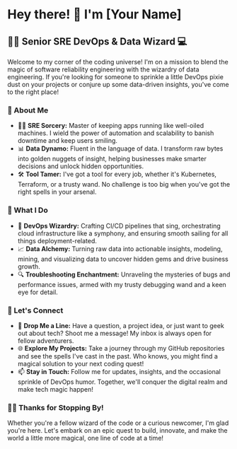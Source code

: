 # Hey there! 👋 I'm [Your Name]

## 👨‍💻 Senior SRE DevOps & Data Wizard 💻

Welcome to my corner of the coding universe! I'm on a mission to blend the magic of software reliability engineering with the wizardry of data engineering. If you're looking for someone to sprinkle a little DevOps pixie dust on your projects or conjure up some data-driven insights, you've come to the right place!

### 🌟 About Me

- 🧙‍♂️ **SRE Sorcery:** Master of keeping apps running like well-oiled machines. I wield the power of automation and scalability to banish downtime and keep users smiling.
- 📊 **Data Dynamo:** Fluent in the language of data. I transform raw bytes into golden nuggets of insight, helping businesses make smarter decisions and unlock hidden opportunities.
- 🛠️ **Tool Tamer:** I've got a tool for every job, whether it's Kubernetes, Terraform, or a trusty wand. No challenge is too big when you've got the right spells in your arsenal.

### 💼 What I Do

- 🚀 **DevOps Wizardry:** Crafting CI/CD pipelines that sing, orchestrating cloud infrastructure like a symphony, and ensuring smooth sailing for all things deployment-related.
- 📈 **Data Alchemy:** Turning raw data into actionable insights, modeling, mining, and visualizing data to uncover hidden gems and drive business growth.
- 🔍 **Troubleshooting Enchantment:** Unraveling the mysteries of bugs and performance issues, armed with my trusty debugging wand and a keen eye for detail.

### 🚀 Let's Connect

- 💬 **Drop Me a Line:** Have a question, a project idea, or just want to geek out about tech? Shoot me a message! My inbox is always open for fellow adventurers.
- 🌐 **Explore My Projects:** Take a journey through my GitHub repositories and see the spells I've cast in the past. Who knows, you might find a magical solution to your next coding quest!
- 📫 **Stay in Touch:** Follow me for updates, insights, and the occasional sprinkle of DevOps humor. Together, we'll conquer the digital realm and make tech magic happen!

### 🧙‍♂️ Thanks for Stopping By!

Whether you're a fellow wizard of the code or a curious newcomer, I'm glad you're here. Let's embark on an epic quest to build, innovate, and make the world a little more magical, one line of code at a time!

